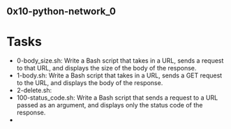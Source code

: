 ## 0x10-python-network_0

# Tasks
- 0-body_size.sh: Write a Bash script that takes in a URL, sends a request to that URL, and displays the size of the body of the response.
- 1-body.sh: Write a Bash script that takes in a URL, sends a GET request to the URL, and displays the body of the response.
- 2-delete.sh: 
- 100-status_code.sh: Write a Bash script that sends a request to a URL passed as an argument, and displays only the status code of the response.
-